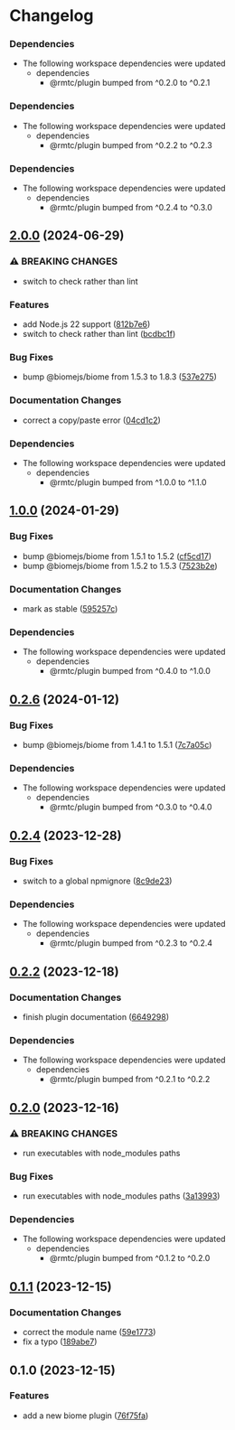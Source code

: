 # Changelog

### Dependencies

* The following workspace dependencies were updated
  * dependencies
    * @rmtc/plugin bumped from ^0.2.0 to ^0.2.1

### Dependencies

* The following workspace dependencies were updated
  * dependencies
    * @rmtc/plugin bumped from ^0.2.2 to ^0.2.3

### Dependencies

* The following workspace dependencies were updated
  * dependencies
    * @rmtc/plugin bumped from ^0.2.4 to ^0.3.0

## [2.0.0](https://github.com/rowanmanning/toolchain/compare/plugin-biome-v1.0.0...plugin-biome-v2.0.0) (2024-06-29)


### ⚠ BREAKING CHANGES

* switch to check rather than lint

### Features

* add Node.js 22 support ([812b7e6](https://github.com/rowanmanning/toolchain/commit/812b7e6bff71d677a144767a61e8dfed615a5094))
* switch to check rather than lint ([bcdbc1f](https://github.com/rowanmanning/toolchain/commit/bcdbc1fe3ed1dfd8ef23b326216b15c3b3aca4cf))


### Bug Fixes

* bump @biomejs/biome from 1.5.3 to 1.8.3 ([537e275](https://github.com/rowanmanning/toolchain/commit/537e275f1752d7d77dd99267bd39a115d9a33e87))


### Documentation Changes

* correct a copy/paste error ([04cd1c2](https://github.com/rowanmanning/toolchain/commit/04cd1c2d3a99634d979271b6d9d05414115932c1))


### Dependencies

* The following workspace dependencies were updated
  * dependencies
    * @rmtc/plugin bumped from ^1.0.0 to ^1.1.0

## [1.0.0](https://github.com/rowanmanning/toolchain/compare/plugin-biome-v0.2.6...plugin-biome-v1.0.0) (2024-01-29)


### Bug Fixes

* bump @biomejs/biome from 1.5.1 to 1.5.2 ([cf5cd17](https://github.com/rowanmanning/toolchain/commit/cf5cd179b6699dca2bbf9207890719d996c83c20))
* bump @biomejs/biome from 1.5.2 to 1.5.3 ([7523b2e](https://github.com/rowanmanning/toolchain/commit/7523b2e40d437af756ffa09b49643ff9bc450af8))


### Documentation Changes

* mark as stable ([595257c](https://github.com/rowanmanning/toolchain/commit/595257cdb79b451a728a60d67063279f4b7b9105))


### Dependencies

* The following workspace dependencies were updated
  * dependencies
    * @rmtc/plugin bumped from ^0.4.0 to ^1.0.0

## [0.2.6](https://github.com/rowanmanning/toolchain/compare/plugin-biome-v0.2.5...plugin-biome-v0.2.6) (2024-01-12)


### Bug Fixes

* bump @biomejs/biome from 1.4.1 to 1.5.1 ([7c7a05c](https://github.com/rowanmanning/toolchain/commit/7c7a05cdf16b0cfcadd68c2e1d868c9360afee0f))


### Dependencies

* The following workspace dependencies were updated
  * dependencies
    * @rmtc/plugin bumped from ^0.3.0 to ^0.4.0

## [0.2.4](https://github.com/rowanmanning/toolchain/compare/plugin-biome-v0.2.3...plugin-biome-v0.2.4) (2023-12-28)


### Bug Fixes

* switch to a global npmignore ([8c9de23](https://github.com/rowanmanning/toolchain/commit/8c9de2325e0783d1471cbd0f17a684d5eb301246))


### Dependencies

* The following workspace dependencies were updated
  * dependencies
    * @rmtc/plugin bumped from ^0.2.3 to ^0.2.4

## [0.2.2](https://github.com/rowanmanning/toolchain/compare/plugin-biome-v0.2.1...plugin-biome-v0.2.2) (2023-12-18)


### Documentation Changes

* finish plugin documentation ([6649298](https://github.com/rowanmanning/toolchain/commit/66492985257fa151576c904d881a3803b55aa863))


### Dependencies

* The following workspace dependencies were updated
  * dependencies
    * @rmtc/plugin bumped from ^0.2.1 to ^0.2.2

## [0.2.0](https://github.com/rowanmanning/toolchain/compare/plugin-biome-v0.1.1...plugin-biome-v0.2.0) (2023-12-16)


### ⚠ BREAKING CHANGES

* run executables with node_modules paths

### Bug Fixes

* run executables with node_modules paths ([3a13993](https://github.com/rowanmanning/toolchain/commit/3a13993248e067922f5970af57097bc625fad6d9))


### Dependencies

* The following workspace dependencies were updated
  * dependencies
    * @rmtc/plugin bumped from ^0.1.2 to ^0.2.0

## [0.1.1](https://github.com/rowanmanning/toolchain/compare/plugin-biome-v0.1.0...plugin-biome-v0.1.1) (2023-12-15)


### Documentation Changes

* correct the module name ([59e1773](https://github.com/rowanmanning/toolchain/commit/59e1773e37549c433a3f7421a01f64f499d04549))
* fix a typo ([189abe7](https://github.com/rowanmanning/toolchain/commit/189abe7f88c9faf56b2d03894a776f13b6a8e973))

## 0.1.0 (2023-12-15)


### Features

* add a new biome plugin ([76f75fa](https://github.com/rowanmanning/toolchain/commit/76f75fa4e806d7934deedf9111df5034e3dbd1d0))
